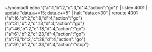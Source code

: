 ~/ynomad# echo '{"a":1,"b":2,"c":3,"d":4,"action":"go"}'  | listen 4001 | update "data.a+=15; data.c+=5" | halt "data.c>30" | reroute 4001
{"a":16,"b":2,"c":8,"d":4,"action":"go"}
{"a":31,"b":2,"c":13,"d":4,"action":"go"}
{"a":46,"b":2,"c":18,"d":4,"action":"go"}
{"a":61,"b":2,"c":23,"d":4,"action":"go"}
{"a":76,"b":2,"c":28,"d":4,"action":"go"}
{"a":91,"b":2,"c":33,"d":4,"action":"stop"}
